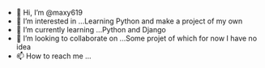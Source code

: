 - 👋 Hi, I’m @maxy619
- 👀 I’m interested in ...Learning Python and make a project of my own
- 🌱 I’m currently learning ...Python and Django
- 💞️ I’m looking to collaborate on ...Some projet of which for now I have no idea
- 📫 How to reach me ...

<!---
maxy619/maxy619 is a ✨ special ✨ repository because its `README.md` (this file) appears on your GitHub profile.
You can click the Preview link to take a look at your changes.
--->
